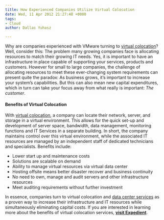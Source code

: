 ```yaml
---
title: How Experienced Companies Utilize Virtual Colocation
date: Wed, 11 Apr 2012 21:27:48 +0000
tags:
- Cloud
author: Dallas Yuhasz

---
```

Why are companies experienced with VMware turning to [virtual colocation](https://www.expedient.com/cloud-computing/virtual-colocation/ "virtual colocation")?  Well, consider this: The problem many growing companies face is allocating resources to match their growing IT needs. Yes, it is important to have an infrastructure in place capable of supporting your services, products and customers. However for small to large companies, the challenge of allocating resources to meet these ever-changing system requirements can present quite the paradox: As business grows, it’s important to increase your system’s capabilities. But this can also mean new capital expenditures, which in turn can take your focus away from what really is important: _The customer_.

#### Benefits of Virtual Colocation

With [virtual colocation](https://www.expedient.com/ "virtual colocation"), a company can locate their network, server, and storage in a virtual environment. This allows for the quick set-up and development of server space, bandwidth, data management, monitoring functions and IT Services in a separate building. In short, the company maintains control over this virtual environment, while the associated IT resources are managed by an independent staff of dedicated technicians and specialists. Benefits include:

* Lower start up and maintenance costs
* Solutions are scalable on demand
* Ability to manage virtual resources via virtual data center
* Hosting offsite means better disaster recover and business continuity
* No need to own, manage and audit servers and other infrastructure resources
* Meet auditing requirements without further investment

In essence, companies turn to virtual colocation and [data center services](https://www.expedient.com/the-data-centers/ "data center services") as a proven way to increase their infrastructure and IT resources while simultaneously eliminating capital costs. If you are interested in learning more about the benefits of virtual colocation services, [**visit Expedient**](https://www.expedient.com/products/virtual-colocation.php "visit Expedient").
